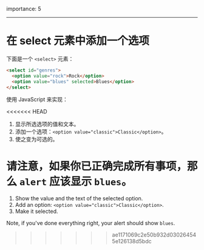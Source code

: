 importance: 5

---

# 在 select 元素中添加一个选项

下面是一个 `<select>` 元素：

```html
<select id="genres">
  <option value="rock">Rock</option>
  <option value="blues" selected>Blues</option>
</select>
```

使用 JavaScript 来实现：

<<<<<<< HEAD
1. 显示所选选项的值和文本。
2. 添加一个选项：`<option value="classic">Classic</option>`。
3. 使之变为可选的。

请注意，如果你已正确完成所有事项，那么 `alert` 应该显示 `blues`。
=======
1. Show the value and the text of the selected option.
2. Add an option: `<option value="classic">Classic</option>`.
3. Make it selected.

Note, if you've done everything right, your alert should show `blues`.
>>>>>>> ae1171069c2e50b932d030264545e126138d5bdc
